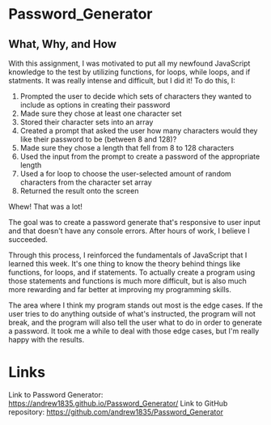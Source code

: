# Password_Generator

## What, Why, and How
With this assignment, I was motivated to put all my newfound JavaScript knowledge to the test by utilizing functions, for loops, while loops, and if statments. It was really intense and difficult, but I did it! To do this, I:
1. Prompted the user to decide which sets of characters they wanted to include as options in creating their password
2. Made sure they chose at least one character set
3. Stored their character sets into an array
4. Created a prompt that asked the user how many characters would they like their password to be (between 8 and 128)?
5. Made sure they chose a length that fell from 8 to 128 characters
6. Used the input from the prompt to create a password of the appropriate length
7. Used a for loop to choose the user-selected amount of random characters from the character set array
8. Returned the result onto the screen

Whew! That was a lot! 

The goal was to create a password generate that's responsive to user input and that doesn't have any console errors. After hours of work, I believe I succeeded. 

Through this process, I reinforced the fundamentals of JavaScript that I learned this week. It's one thing to know the theory behind things like functions, for loops, and if statements. To actually create a program using those statements and functions is much more difficult, but is also much more rewarding and far better at improving my programming skills. 

The area where I think my program stands out most is the edge cases. If the user tries to do anything outside of what's instructed, the program will not break, and the program will also tell the user what to do in order to generate a password. It took me a while to deal with those edge cases, but I'm really happy with the results. 

# Links
Link to Password Generator: https://andrew1835.github.io/Password_Generator/
Link to GitHub repository: https://github.com/andrew1835/Password_Generator
